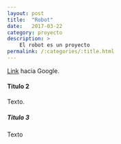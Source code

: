 ```yaml
---
layout: post
title:  "Robot"
date:   2017-03-22
category: proyecto
description: >
    El robot es un proyecto
permalink: /:categories/:title.html
---
```



[Link](https://www.google.com) hacia Google.

#### Titulo 2

Texto.

##### Titulo 3

Texto